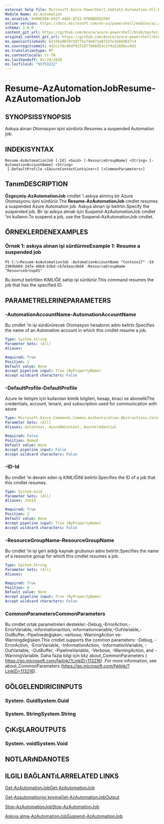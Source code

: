 ```yaml
---
external help file: Microsoft.Azure.PowerShell.Cmdlets.Automation.dll-Help.xml
Module Name: Az.Automation
ms.assetid: 9400E9EB-E927-44D5-8722-9706BDD92FD5
online version: https://docs.microsoft.com/en-us/powershell/module/az.automation/resume-azautomationjob
schema: 2.0.0
content_git_url: https://github.com/Azure/azure-powershell/blob/master/src/Automation/Automation/help/Resume-AzAutomationJob.md
original_content_git_url: https://github.com/Azure/azure-powershell/blob/master/src/Automation/Automation/help/Resume-AzAutomationJob.md
ms.openlocfilehash: 6315ba9079729779a7db872a87237e1b664837c4
ms.sourcegitcommit: 4d2c178cd6df9151877b08d54c1f4a228dbec9d1
ms.translationtype: MT
ms.contentlocale: tr-TR
ms.lasthandoff: 01/29/2020
ms.locfileid: "93753222"
---
```

# <span data-ttu-id="62add-101">Resume-AzAutomationJob</span><span class="sxs-lookup"><span data-stu-id="62add-101">Resume-AzAutomationJob</span></span>

## <span data-ttu-id="62add-102">SYNOPSIS</span><span class="sxs-lookup"><span data-stu-id="62add-102">SYNOPSIS</span></span>
<span data-ttu-id="62add-103">Askıya alınan Otomasyon işini sürdürür.</span><span class="sxs-lookup"><span data-stu-id="62add-103">Resumes a suspended Automation job.</span></span>

## <span data-ttu-id="62add-104">INDEKI</span><span class="sxs-lookup"><span data-stu-id="62add-104">SYNTAX</span></span>

```
Resume-AzAutomationJob [-Id] <Guid> [-ResourceGroupName] <String> [-AutomationAccountName] <String>
 [-DefaultProfile <IAzureContextContainer>] [<CommonParameters>]
```

## <span data-ttu-id="62add-105">Tanım</span><span class="sxs-lookup"><span data-stu-id="62add-105">DESCRIPTION</span></span>
<span data-ttu-id="62add-106">**Özgeçmiş-AzAutomationJob** cmdlet 'i askıya alınmış bir Azure Otomasyonu işini sürdürür.</span><span class="sxs-lookup"><span data-stu-id="62add-106">The **Resume-AzAutomationJob** cmdlet resumes a suspended Azure Automation job.</span></span>
<span data-ttu-id="62add-107">Askıya alınan işi belirtin.</span><span class="sxs-lookup"><span data-stu-id="62add-107">Specify the suspended job.</span></span>
<span data-ttu-id="62add-108">Bir işi askıya almak için Suspend-AzAutomationJob cmdlet 'ini kullanın.</span><span class="sxs-lookup"><span data-stu-id="62add-108">To suspend a job, use the Suspend-AzAutomationJob cmdlet.</span></span>

## <span data-ttu-id="62add-109">ÖRNEKLERDEN</span><span class="sxs-lookup"><span data-stu-id="62add-109">EXAMPLES</span></span>

### <span data-ttu-id="62add-110">Örnek 1: askıya alınan işi sürdürme</span><span class="sxs-lookup"><span data-stu-id="62add-110">Example 1: Resume a suspended job</span></span>
```
PS C:\>Resume-AzAutomationJob -AutomationAccountName "Contoso17" -Id 2989b069-24fe-40b9-b3bd-cb7e5eac4b64 -ResourceGroupName "ResourceGroup01"
```

<span data-ttu-id="62add-111">Bu komut belirtilen KIMLIĞE sahip işi sürdürür.</span><span class="sxs-lookup"><span data-stu-id="62add-111">This command resumes the job that has the specified ID.</span></span>

## <span data-ttu-id="62add-112">PARAMETRELERINE</span><span class="sxs-lookup"><span data-stu-id="62add-112">PARAMETERS</span></span>

### <span data-ttu-id="62add-113">-AutomationAccountName</span><span class="sxs-lookup"><span data-stu-id="62add-113">-AutomationAccountName</span></span>
<span data-ttu-id="62add-114">Bu cmdlet 'in işi sürdürürecek Otomasyon hesabının adını belirtir.</span><span class="sxs-lookup"><span data-stu-id="62add-114">Specifies the name of an Automation account in which this cmdlet resume a job.</span></span>

```yaml
Type: System.String
Parameter Sets: (All)
Aliases:

Required: True
Position: 1
Default value: None
Accept pipeline input: True (ByPropertyName)
Accept wildcard characters: False
```

### <span data-ttu-id="62add-115">-DefaultProfile</span><span class="sxs-lookup"><span data-stu-id="62add-115">-DefaultProfile</span></span>
<span data-ttu-id="62add-116">Azure ile iletişim için kullanılan kimlik bilgileri, hesap, kiracı ve abonelik</span><span class="sxs-lookup"><span data-stu-id="62add-116">The credentials, account, tenant, and subscription used for communication with azure</span></span>

```yaml
Type: Microsoft.Azure.Commands.Common.Authentication.Abstractions.Core.IAzureContextContainer
Parameter Sets: (All)
Aliases: AzContext, AzureRmContext, AzureCredential

Required: False
Position: Named
Default value: None
Accept pipeline input: False
Accept wildcard characters: False
```

### <span data-ttu-id="62add-117">-ID</span><span class="sxs-lookup"><span data-stu-id="62add-117">-Id</span></span>
<span data-ttu-id="62add-118">Bu cmdlet 'in devam eden iş KIMLIĞINI belirtir.</span><span class="sxs-lookup"><span data-stu-id="62add-118">Specifies the ID of a job that this cmdlet resumes.</span></span>

```yaml
Type: System.Guid
Parameter Sets: (All)
Aliases: JobId

Required: True
Position: 2
Default value: None
Accept pipeline input: True (ByPropertyName)
Accept wildcard characters: False
```

### <span data-ttu-id="62add-119">-ResourceGroupName</span><span class="sxs-lookup"><span data-stu-id="62add-119">-ResourceGroupName</span></span>
<span data-ttu-id="62add-120">Bu cmdlet 'in işi geri aldığı kaynak grubunun adını belirtir.</span><span class="sxs-lookup"><span data-stu-id="62add-120">Specifies the name of a resource group for which this cmdlet resumes a job.</span></span>

```yaml
Type: System.String
Parameter Sets: (All)
Aliases:

Required: True
Position: 0
Default value: None
Accept pipeline input: True (ByPropertyName)
Accept wildcard characters: False
```

### <span data-ttu-id="62add-121">CommonParameters</span><span class="sxs-lookup"><span data-stu-id="62add-121">CommonParameters</span></span>
<span data-ttu-id="62add-122">Bu cmdlet ortak parametreleri destekler:-Debug,-ErrorAction,-ErrorVariable,-ınformationaction,-ınformationvariable,-OutVariable,-OutBuffer,-Pipelinedeğişken,-verbose,-WarningAction ve-Warningdeğişken.</span><span class="sxs-lookup"><span data-stu-id="62add-122">This cmdlet supports the common parameters: -Debug, -ErrorAction, -ErrorVariable, -InformationAction, -InformationVariable, -OutVariable, -OutBuffer, -PipelineVariable, -Verbose, -WarningAction, and -WarningVariable.</span></span> <span data-ttu-id="62add-123">Daha fazla bilgi için bkz about_CommonParameters ( https://go.microsoft.com/fwlink/?LinkID=113216) .</span><span class="sxs-lookup"><span data-stu-id="62add-123">For more information, see about_CommonParameters (https://go.microsoft.com/fwlink/?LinkID=113216).</span></span>

## <span data-ttu-id="62add-124">GÖLGELENDIRICI</span><span class="sxs-lookup"><span data-stu-id="62add-124">INPUTS</span></span>

### <span data-ttu-id="62add-125">System. Guid</span><span class="sxs-lookup"><span data-stu-id="62add-125">System.Guid</span></span>

### <span data-ttu-id="62add-126">System. String</span><span class="sxs-lookup"><span data-stu-id="62add-126">System.String</span></span>

## <span data-ttu-id="62add-127">ÇıKıŞLAR</span><span class="sxs-lookup"><span data-stu-id="62add-127">OUTPUTS</span></span>

### <span data-ttu-id="62add-128">System. void</span><span class="sxs-lookup"><span data-stu-id="62add-128">System.Void</span></span>

## <span data-ttu-id="62add-129">NOTLARıNDA</span><span class="sxs-lookup"><span data-stu-id="62add-129">NOTES</span></span>

## <span data-ttu-id="62add-130">ILGILI BAĞLANTıLAR</span><span class="sxs-lookup"><span data-stu-id="62add-130">RELATED LINKS</span></span>

[<span data-ttu-id="62add-131">Get-AzAutomationJob</span><span class="sxs-lookup"><span data-stu-id="62add-131">Get-AzAutomationJob</span></span>](./Get-AzAutomationJob.md)

[<span data-ttu-id="62add-132">Get-Azautomationjoi koyma</span><span class="sxs-lookup"><span data-stu-id="62add-132">Get-AzAutomationJobOutput</span></span>](./Get-AzAutomationJobOutput.md)

[<span data-ttu-id="62add-133">Stop-AzAutomationJob</span><span class="sxs-lookup"><span data-stu-id="62add-133">Stop-AzAutomationJob</span></span>](./Stop-AzAutomationJob.md)

[<span data-ttu-id="62add-134">Askıya alma-AzAutomationJob</span><span class="sxs-lookup"><span data-stu-id="62add-134">Suspend-AzAutomationJob</span></span>](./Suspend-AzAutomationJob.md)


